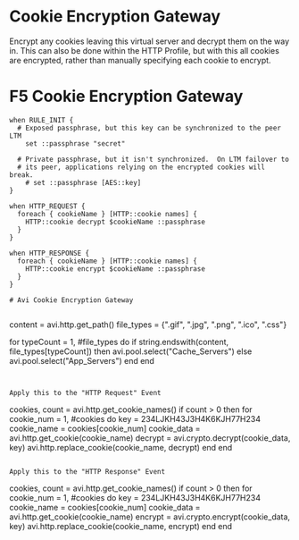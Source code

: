# Cookie Encryption Gateway

Encrypt any cookies leaving this virtual server and decrypt them on the way in.  This can also be done within the HTTP Profile, but with this all cookies are encrypted, rather than manually specifying each cookie to encrypt.

# F5 Cookie Encryption Gateway
```
when RULE_INIT {
  # Exposed passphrase, but this key can be synchronized to the peer LTM
    set ::passphrase "secret"

  # Private passphrase, but it isn't synchronized.  On LTM failover to
  # its peer, applications relying on the encrypted cookies will break.
    # set ::passphrase [AES::key]
}

when HTTP_REQUEST {
  foreach { cookieName } [HTTP::cookie names] {
    HTTP::cookie decrypt $cookieName ::passphrase
  }
}

when HTTP_RESPONSE {
  foreach { cookieName } [HTTP::cookie names] {
    HTTP::cookie encrypt $cookieName ::passphrase
  }
}

# Avi Cookie Encryption Gateway


```
content = avi.http.get_path()
file_types = {".gif", ".jpg", ".png", ".ico", ".css"}

for typeCount = 1, #file_types do
  if string.endswith(content, file_types[typeCount]) then
    avi.pool.select("Cache_Servers")
  else
    avi.pool.select("App_Servers")
  end
end
```


Apply this to the "HTTP Request" Event

```
cookies, count = avi.http.get_cookie_names()
if count > 0 then
  for cookie_num = 1, #cookies do
    key = 234LJKH43J3H4K6KJH77H234
    cookie_name = cookies[cookie_num]
    cookie_data = avi.http.get_cookie(cookie_name)
    decrypt = avi.crypto.decrypt(cookie_data, key)
    avi.http.replace_cookie(cookie_name, decrypt)
  end
end
```

Apply this to the "HTTP Response" Event

```
cookies, count = avi.http.get_cookie_names()
if count > 0 then
  for cookie_num = 1, #cookies do
    key = 234LJKH43J3H4K6KJH77H234
    cookie_name = cookies[cookie_num]
    cookie_data = avi.http.get_cookie(cookie_name)
    encrypt = avi.crypto.encrypt(cookie_data, key)
    avi.http.replace_cookie(cookie_name, encrypt)
  end
end
```
